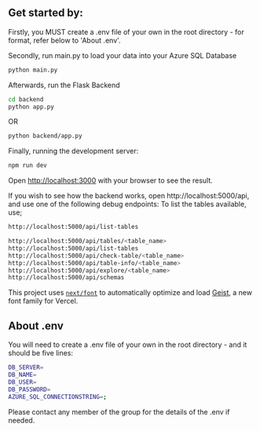 

## Get started by:

Firstly, you MUST create a .env file of your own in the root directory - for format, refer below to 'About .env'.

Secondly, run main.py to load your data into your Azure SQL Database
```bash
python main.py
```

Afterwards, run the Flask Backend

```bash
cd backend
python app.py
```

OR

```bash
python backend/app.py
```

Finally, running the development server:

```bash
npm run dev
```

Open [http://localhost:3000](http://localhost:3000) with your browser to see the result. 

If you wish to see how the backend works, open http://localhost:5000/api, and use one of the following debug endpoints:
To list the tables available, use;
```bash
http://localhost:5000/api/list-tables
```

```bash
http://localhost:5000/api/tables/<table_name>
http://localhost:5000/api/list-tables
http://localhost:5000/api/check-table/<table_name>
http://localhost:5000/api/table-info/<table_name>
http://localhost:5000/api/explore/<table_name>
http://localhost:5000/api/schemas
```

This project uses [`next/font`](https://nextjs.org/docs/app/building-your-application/optimizing/fonts) to automatically optimize and load [Geist](https://vercel.com/font), a new font family for Vercel.

## About .env

You will need to create a .env file of your own in the root directory - and it should be five lines:

```bash
DB_SERVER=
DB_NAME=
DB_USER=
DB_PASSWORD=
AZURE_SQL_CONNECTIONSTRING=;
```

Please contact any member of the group for the details of the .env if needed.